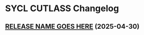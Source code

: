 # SYCL CUTLASS Changelog

## [RELEASE NAME GOES HERE](https://github.com/codeplay/cutlass-fork/releases/tag/v???) (2025-04-30)
